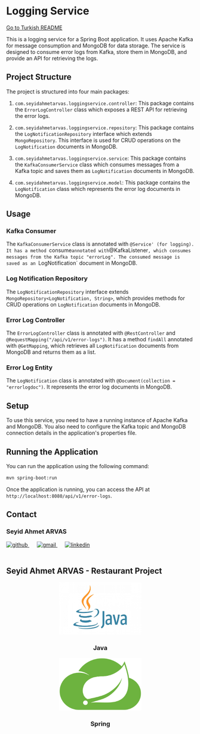 # Logging Service

[Go to Turkish README](README_TR.md)

This is a logging service for a Spring Boot application. It uses Apache Kafka for message consumption and MongoDB for data storage. The service is designed to consume error logs from Kafka, store them in MongoDB, and provide an API for retrieving the logs.

## Project Structure

The project is structured into four main packages:

1. `com.seyidahmetarvas.loggingservice.controller`: This package contains the `ErrorLogController` class which exposes a REST API for retrieving the error logs.

2. `com.seyidahmetarvas.loggingservice.repository`: This package contains the `LogNotificationRepository` interface which extends `MongoRepository`. This interface is used for CRUD operations on the `LogNotification` documents in MongoDB.

3. `com.seyidahmetarvas.loggingservice.service`: This package contains the `KafkaConsumerService` class which consumes messages from a Kafka topic and saves them as `LogNotification` documents in MongoDB.

4. `com.seyidahmetarvas.loggingservice.model`: This package contains the `LogNotification` class which represents the error log documents in MongoDB.

## Usage

### Kafka Consumer

The `KafkaConsumerService` class is annotated with `@Service' (for logging). It has a method `consume` annotated with `@KafkaListener`, which consumes messages from the Kafka topic "errorLog". The consumed message is saved as an `LogNotification` document in MongoDB.

### Log Notification Repository

The `LogNotificationRepository` interface extends `MongoRepository<LogNotification, String>`, which provides methods for CRUD operations on `LogNotification` documents in MongoDB.

### Error Log Controller

The `ErrorLogController` class is annotated with `@RestController` and `@RequestMapping("/api/v1/error-logs")`. It has a method `findAll` annotated with `@GetMapping`, which retrieves all `LogNotification` documents from MongoDB and returns them as a list.

### Error Log Entity

The `LogNotification` class is annotated with `@Document(collection = "errorlogdoc")`. It represents the error log documents in MongoDB.

## Setup

To use this service, you need to have a running instance of Apache Kafka and MongoDB. You also need to configure the Kafka topic and MongoDB connection details in the application's properties file.

## Running the Application

You can run the application using the following command:

```bash
mvn spring-boot:run
```

Once the application is running, you can access the API at `http://localhost:8080/api/v1/error-logs`.

## Contact

### Seyid Ahmet ARVAS

<a href="https://github.com/ahmetarvastr" target="_blank">
<img  src=https://img.shields.io/badge/github-%2324292e.svg?&style=for-the-badge&logo=github&logoColor=white alt=github style="margin-bottom: 20px;" />
</a>
<a href = "mailto:example@outlook.com?subject = Feedback&body = Message">
<img src=https://img.shields.io/badge/send-email-email?&style=for-the-badge&logo=microsoftoutlook&color=CD5C5C alt=gmail style="margin-bottom: 20px; margin-left:20px" />
</a>
<a href="https://linkedin.com/in/seyidahmetarvas" target="_blank">
<img src=https://img.shields.io/badge/linkedin-%231E77B5.svg?&style=for-the-badge&logo=linkedin&logoColor=white alt=linkedin style="margin-bottom: 20px; margin-left:20px" />
</a>  

## Seyid Ahmet ARVAS - Restaurant Project

<div align="center">
<img src="../img/java.png" alt="Logo" width="220" height="140">
<h3 align="center">Java</h3>
</div>

<div align="center">
<img src="../img/spring.png" alt="Logo" width="220" height="140">
<h3 align="center">Spring</h3>   
</div>
